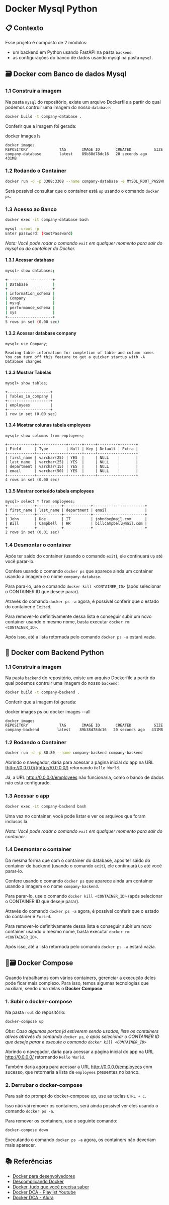 # Docker Mysql Python

## 📋 Contexto

Esse projeto é composto de 2 módulos:
- um backend em Python usando FastAPI na pasta `backend`.
- as configurações do banco de dados usando mysql na pasta `mysql`.


## 🗃 Docker com Banco de dados Mysql

### 1.1 Construir a imagem

Na pasta `mysql` do repositório, existe um arquivo Dockerfile a partir do qual podemos contruir uma imagem do nosso `database`:

```bash
docker build -t company-database .
```

Conferir que a imagem foi gerada:

docker images ls

```
docker images
REPOSITORY              TAG       IMAGE ID       CREATED          SIZE
company-database        latest    89b38d78dc16   20 seconds ago   431MB
```

### 1.2 Rodando o Container

```bash
docker run -d -p 3308:3308 --name company-database -e MYSQL_ROOT_PASSWORD=RootPassword company-database
```

Será possível consultar que o container está `up` usando o comando `docker ps`.

### 1.3 Acesso ao Banco

```bash
docker exec -it company-database bash

mysql -uroot -p
Enter password: (RootPassword)
```

_Nota: Você pode rodar o comando `exit` em qualquer momento para sair do mysql ou do container do Docker._

#### 1.3.1 Acessar database

```bash
mysql> show databases;

+--------------------+
| Database           |
+--------------------+
| information_schema |
| Company            |
| mysql              |
| performance_schema |
| sys                |
+--------------------+
5 rows in set (0.00 sec)
```

#### 1.3.2 Acessar database company

```
mysql> use Company;

Reading table information for completion of table and column names
You can turn off this feature to get a quicker startup with -A
Database changed
```

#### 1.3.3 Mostrar Tabelas

```
mysql> show tables;

+-------------------+
| Tables_in_company |
+-------------------+
| employees         |
+-------------------+
1 row in set (0.00 sec)
```

#### 1.3.4 Mostrar colunas tabela employees

```
mysql> show columns from employees;

+------------+-------------+------+-----+---------+-------+
| Field      | Type        | Null | Key | Default | Extra |
+------------+-------------+------+-----+---------+-------+
| first_name | varchar(25) | YES  |     | NULL    |       |
| last_name  | varchar(25) | YES  |     | NULL    |       |
| department | varchar(15) | YES  |     | NULL    |       |
| email      | varchar(50) | YES  |     | NULL    |       |
+------------+-------------+------+-----+---------+-------+
4 rows in set (0.00 sec)
```

#### 1.3.5 Mostrar conteúdo tabela employees

```
mysql> select * from employees;
+------------+-----------+------------+-----------------------+
| first_name | last_name | department | email                 |
+------------+-----------+------------+-----------------------+
| John       | Doe       | IT         | johndoe@mail.com      |
| Bill       | Campbell  | HR         | billcampbell@mail.com |
+------------+-----------+------------+-----------------------+
2 rows in set (0.01 sec)
```

### 1.4 Desmontar o container

Após ter saido do container (usando o comando `exit`), ele continuará `Up` até você parar-lo.

Confere usando o comando `docker ps` que aparece ainda um container usando a imagem e o nome `company-database`.

Para para-lo, use o comando `docker kill <CONTAINER_ID>` (após selecionar o CONTAINER ID que deseje parar).

Através do comando `docker ps -a` agora, é possível conferir que o estado do container é `Exited`.

Para remover-lo definitivamente dessa lista e conseguir subir um novo container usando o mesmo nome, basta executar `docker rm <CONTAINER_ID>`.

Após isso, até a lista retornada pelo comando `docker ps -a` estará vazia.


## 🐍 Docker com Backend Python

### 1.1 Construir a imagem

Na pasta `backend` do repositório, existe um arquivo Dockerfile a partir do qual podemos contruir uma imagem do nosso `backend`:

```bash
docker build -t company-backend .
```

Conferir que a imagem foi gerada:

docker images ps
ou
docker images --all

```
docker images
REPOSITORY              TAG       IMAGE ID       CREATED          SIZE
company-backend        latest    89b38d78dc16   20 seconds ago   431MB
```

### 1.2 Rodando o Container

```bash
docker run -d -p 80:80 --name company-backend company-backend
```

Abrindo o navegador, daria para acessar a página inicial do app na URL [http://0.0.0.0/](http://0.0.0.0/) retornando `Hello World`.

Já, a URL http://0.0.0.0/employees não funcionaria, como o banco de dados não está configurado.

### 1.3 Acessar o app

```bash
docker exec -it company-backend bash
```

Uma vez no container, você pode listar e ver os arquivos que foram inclusos la.

_Nota: Você pode rodar o comando `exit` em qualquer momento para sair do container._

### 1.4 Desmontar o container

Da mesma forma que com o container do database, após ter saido do container de backend (usando o comando `exit`), ele continuará `Up` até você parar-lo.

Confere usando o comando `docker ps` que aparece ainda um container usando a imagem e o nome `company-backend`.

Para parar-lo, use o comando `docker kill <CONTAINER_ID>` (após selecionar o CONTAINER ID que deseje parar).

Através do comando `docker ps -a` agora, é possível conferir que o estado do container é `Exited`.

Para remover-lo definitivamente dessa lista e conseguir subir um novo container usando o mesmo nome, basta executar `docker rm <CONTAINER_ID>`.

Após isso, até a lista retornada pelo comando `docker ps -a` estará vazia.


## 🐍🗃 Docker Compose

Quando trabalhamos com vários containers, gerenciar a execução deles pode ficar mais complexo. 
Para isso, temos algumas tecnologias que auxiliam, sendo uma delas o **Docker Compose**. 

### 1. Subir o docker-compose

Na pasta `root` do repositório:

```bash
docker-compose up
```

_Obs: Caso algumas portas já estiverem sendo usadas, liste os containers ativos através do comando `docker ps`, e após selecionar o CONTAINER ID que deseje parar e execute o comando `docker kill <CONTAINER_ID>`_

Abrindo o navegador, daria para acessar a página inicial do app na URL http://0.0.0.0/ retornando `Hello World`.

Também daria agora para acessar a URL http://0.0.0.0/employees com sucesso, que retornaria a lista de `employees` presentes no banco.

### 2. Derrubar o docker-compose

Para sair do prompt do docker-compose up, use as teclas `CTRL + C`.

Isso não vai remover os containers, será ainda possível ver eles usando o comando `docker ps -a`.

Para remover os containers, use o seguinte comando:

```bash
docker-compose down
```

Executando o comando `docker ps -a` agora, os containers não deveriam mais aparecer.


## 📚 Referências

- [Docker para desenvolvedores](https://github.com/gomex/docker-para-desenvolvedores) 
- [Descomplicando Docker](https://github.com/badtuxx/DescomplicandoDocker)
- [Docker, tudo que você precisa saber](https://www.zup.com.br/blog/o-que-e-docker-e-conteiner)
- [Docker DCA - Playlist Youtube](https://www.youtube.com/playlist?list=PL4ESbIHXST_TJ4TvoXezA0UssP1hYbP9_)
- [Docker DCA - Alura](https://www.alura.com.br/formacao-docker-dca)